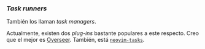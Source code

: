 


### _Task runners_

También los llaman _task managers_.

Actualmente, existen dos _plug-ins_ bastante populares a este respecto. Creo
que el mejor es [Overseer](https://github.com/stevearc/overseer.nvim).
También, está [`neovim-tasks`](https://github.com/Shatur/neovim-tasks).


